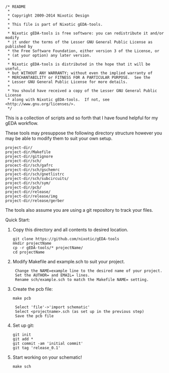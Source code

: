 ```shell
/* README
 *
 * Copyright 2009-2014 Nixotic Design
 *
 * This file is part of Nixotic gEDA-tools.
 *
 * Nixotic gEDA-tools is free software: you can redistribute it and/or modify
 * it under the terms of the Lesser GNU General Public License as published by
 * the Free Software Foundation, either version 3 of the License, or
 * (at your option) any later version.
 *
 * Nixotic gEDA-tools is distributed in the hope that it will be useful,
 * but WITHOUT ANY WARRANTY; without even the implied warranty of
 * MERCHANTABILITY or FITNESS FOR A PARTICULAR PURPOSE.  See the
 * Lesser GNU General Public License for more details.
 *
 * You should have received a copy of the Lesser GNU General Public License
 * along with Nixotic gEDA-tools.  If not, see <http://www.gnu.org/licenses/>.
 */
```

This is a collection of scripts and so forth that I have found helpful for my gEDA workflow.


These tools may presuppose the following directory structure however you may be able to modify them to suit your own setup.

```
project-dir/
project-dir/Makefile  
project-dir/gitignore
project-dir/sch/  
procect-dir/sch/gafrc
project-dir/sch/gschemrc
project-dir/sch/gnetlistrc
project-dir/sch/subcircuits/
project-dir/sch/sym/
project-dir/pcb/
project-dir/release/
project-dir/release/img
project-dir/release/gerber
```

The tools also assume you are using a git repository to track your files.


Quick Start:

1. Copy this directory and all contents to desired location.

    ```shell
    git clone https://github.com/nixotic/gEDA-tools
    mkdir projectName
    cp -r gEDA-tools/* projectName/
    cd projectName
    ```

2. Modify Makefile and example.sch to suit your project.

        Change the NAME=example line to the desired name of your project.
        Set the AUTHOR= and EMAIL= lines.
        Rename sch/example.sch to match the Makefile NAME= setting.

3. Create the pcb file:

    ```shell
    make pcb
    ```

        Select 'file'->'import schematic'
        Select <projectname>.sch (as set up in the previous step)
        Save the pcb file

4. Set up git:

    ```shell
    git init
    git add *
    git commit -am 'initial commit'
    git tag 'release_0.1'
    ```

5. Start working on your schematic!

    ```shell
    make sch
    ```

